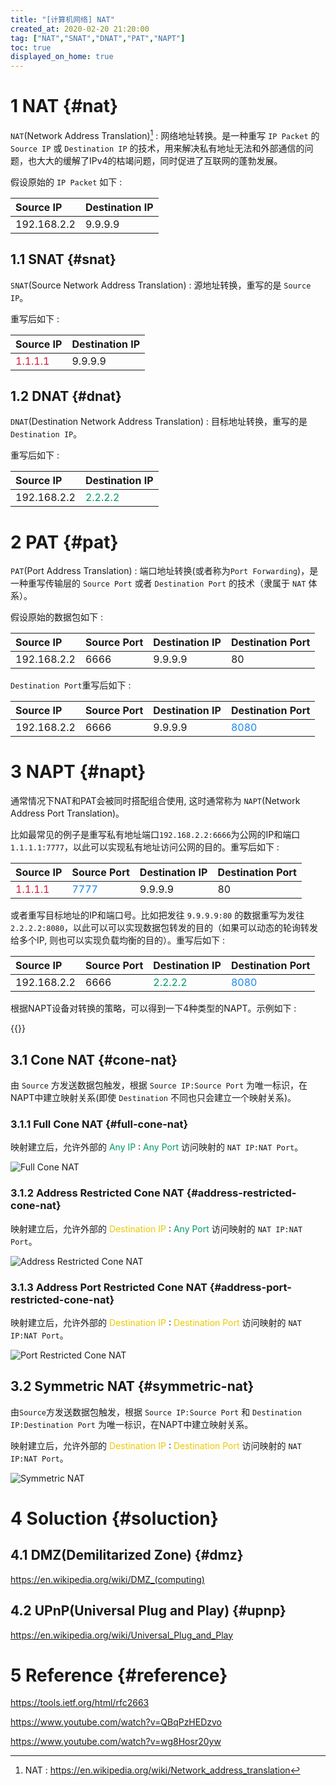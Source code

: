 ```yaml
---
title: "[计算机网络] NAT"
created_at: 2020-02-20 21:20:00
tag: ["NAT","SNAT","DNAT","PAT","NAPT"]
toc: true
displayed_on_home: true
---
```

  
# 1 NAT {#nat}

`NAT`(Network Address Translation)[^nat] : 网络地址转换。是一种重写 `IP Packet` 的 `Source IP` 或 `Destination IP` 的技术，用来解决私有地址无法和外部通信的问题，也大大的缓解了IPv4的枯竭问题，同时促进了互联网的蓬勃发展。

假设原始的 `IP Packet` 如下 : 

| Source IP   | Destination IP |
| :---------- | :------------- |
| 192.168.2.2 | 9.9.9.9        |

## 1.1 SNAT {#snat}

`SNAT`(Source Network Address Translation) : 源地址转换，重写的是 `Source IP`。

重写后如下 : 

| Source IP                            | Destination IP |
| :----------------------------------- | :------------- |
| <font color='#DC143C'>1.1.1.1</font> | 9.9.9.9        |


## 1.2 DNAT {#dnat}

`DNAT`(Destination Network Address Translation) : 目标地址转换，重写的是 `Destination IP`。

重写后如下 : 

| Source IP   | Destination IP                       |
| :---------- | :----------------------------------- |
| 192.168.2.2 | <font color='#009a61'>2.2.2.2</font> |


# 2 PAT {#pat}

`PAT`(Port Address Translation) : 端口地址转换(或者称为`Port Forwarding`)，是一种重写传输层的 `Source Port` 或者 `Destination Port` 的技术（隶属于 `NAT` 体系）。

假设原始的数据包如下 : 

| Source IP   | Source Port | Destination IP | Destination Port |
| :---------- | :---------- | :------------- | :--------------- |
| 192.168.2.2 | 6666        | 9.9.9.9        | 80               |

`Destination Port`重写后如下 : 

| Source IP   | Source Port | Destination IP | Destination Port                  |
| :---------- | :---------- | :------------- | :-------------------------------- |
| 192.168.2.2 | 6666        | 9.9.9.9        | <font color='#1C86EE'>8080</font> |

# 3 NAPT {#napt}

通常情况下NAT和PAT会被同时搭配组合使用, 这时通常称为 `NAPT`(Network Address Port Translation)。

比如最常见的例子是重写私有地址端口`192.168.2.2:6666`为公网的IP和端口`1.1.1.1:7777`，以此可以实现私有地址访问公网的目的。重写后如下 : 

| Source IP                            | Source Port                       | Destination IP | Destination Port |
| :----------------------------------- | :-------------------------------- | :------------- | :--------------- |
| <font color='#DC143C'>1.1.1.1</font> | <font color='#1C86EE'>7777</font> | 9.9.9.9        | 80               |


或者重写目标地址的IP和端口号。比如把发往 `9.9.9.9:80` 的数据重写为发往 `2.2.2.2:8080`，以此可以可以实现数据包转发的目的（如果可以动态的轮询转发给多个IP, 则也可以实现负载均衡的目的）。重写后如下 : 

| Source IP   | Source Port | Destination IP                       | Destination Port                  |
| :---------- | :---------- | :----------------------------------- | :-------------------------------- |
| 192.168.2.2 | 6666        | <font color='#009a61'>2.2.2.2</font> | <font color='#1C86EE'>8080</font> |


根据NAPT设备对转换的策略，可以得到一下4种类型的NAPT。示例如下 : 

{{<inline-html path="napt.html">}}

## 3.1 Cone NAT {#cone-nat}

由 `Source` 方发送数据包触发，根据 `Source IP:Source Port` 为唯一标识，在NAPT中建立映射关系(即使 `Destination` 不同也只会建立一个映射关系)。

### 3.1.1 Full Cone NAT {#full-cone-nat}

映射建立后，允许外部的 <font color='#009a61'>Any IP</font> : <font color='#009a61'>Any Port</font> 访问映射的 `NAT IP:NAT Port`。

![Full Cone NAT](full-cone.svg)

### 3.1.2 Address Restricted Cone NAT {#address-restricted-cone-nat}

映射建立后，允许外部的 <font color='#EEC900'>Destination IP</font> : <font color='#009a61'>Any Port</font> 访问映射的 `NAT IP:NAT Port`。

![Address Restricted Cone NAT](address-restricted-cone.svg)

### 3.1.3 Address Port Restricted Cone NAT {#address-port-restricted-cone-nat}

映射建立后，允许外部的 <font color='#EEC900'>Destination IP</font> : <font color='#EEC900'>Destination Port</font> 访问映射的 `NAT IP:NAT Port`。

![Port Restricted Cone NAT](address-port-restricted-cone.svg)

## 3.2 Symmetric NAT {#symmetric-nat}

由`Source`方发送数据包触发，根据 `Source IP:Source Port` 和 `Destination IP:Destination Port` 为唯一标识，在NAPT中建立映射关系。

映射建立后，允许外部的 <font color='#EEC900'>Destination IP</font> : <font color='#EEC900'>Destination Port</font> 访问映射的 `NAT IP:NAT Port`。

![Symmetric NAT](symmetric.svg)

# 4 Soluction {#soluction}
## 4.1 DMZ(Demilitarized Zone) {#dmz}

<https://en.wikipedia.org/wiki/DMZ_(computing)>

## 4.2 UPnP(Universal Plug and Play) {#upnp}

<https://en.wikipedia.org/wiki/Universal_Plug_and_Play>

# 5 Reference {#reference}

[^nat]:NAT : <https://en.wikipedia.org/wiki/Network_address_translation>

<https://tools.ietf.org/html/rfc2663>

<https://www.youtube.com/watch?v=QBqPzHEDzvo>

<https://www.youtube.com/watch?v=wg8Hosr20yw>
